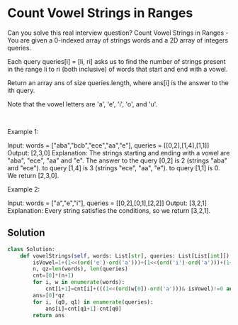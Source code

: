 # Count Vowel Strings in Ranges

Can you solve this real interview question? Count Vowel Strings in Ranges - You are given a 0-indexed array of strings words and a 2D array of integers queries.

Each query queries[i] = [li, ri] asks us to find the number of strings present in the range li to ri (both inclusive) of words that start and end with a vowel.

Return an array ans of size queries.length, where ans[i] is the answer to the ith query.

Note that the vowel letters are 'a', 'e', 'i', 'o', and 'u'.

 

Example 1:


Input: words = ["aba","bcb","ece","aa","e"], queries = [[0,2],[1,4],[1,1]]
Output: [2,3,0]
Explanation: The strings starting and ending with a vowel are "aba", "ece", "aa" and "e".
The answer to the query [0,2] is 2 (strings "aba" and "ece").
to query [1,4] is 3 (strings "ece", "aa", "e").
to query [1,1] is 0.
We return [2,3,0].


Example 2:


Input: words = ["a","e","i"], queries = [[0,2],[0,1],[2,2]]
Output: [3,2,1]
Explanation: Every string satisfies the conditions, so we return [3,2,1].

## Solution
```py
class Solution:
    def vowelStrings(self, words: List[str], queries: List[List[int]]) -> List[int]:
        isVowel=1+(1<<(ord('e')-ord('a')))+(1<<(ord('i')-ord('a')))+(1<<(ord('o')-ord('a')))+(1<<(ord('u')-ord('a')))
        n, qz=len(words), len(queries)
        cnt=[0]*(n+1)
        for i, w in enumerate(words):
            cnt[i+1]=cnt[i]+(((1<<(ord(w[0])-ord('a')))& isVowel)!=0 and ((1<<(ord(w[-1])-ord('a')))& isVowel)!=0)
        ans=[0]*qz
        for i, (q0, q1) in enumerate(queries):
            ans[i]=cnt[q1+1]-cnt[q0]
        return ans
        

```
